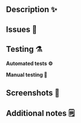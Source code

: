 ## Description :sparkles:

## Issues :bug:

## Testing :alembic:
**Automated tests ⚙️**

**Manual testing 👷** 

## Screenshots :camera_flash:

## Additional notes :spiral_notepad:
